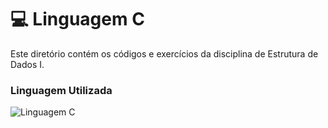 # 💻 Linguagem C

Este diretório contém os códigos e exercícios da disciplina de Estrutura de Dados I.

### Linguagem Utilizada

<img src="https://skillicons.dev/icons?i=c" alt="Linguagem C">
